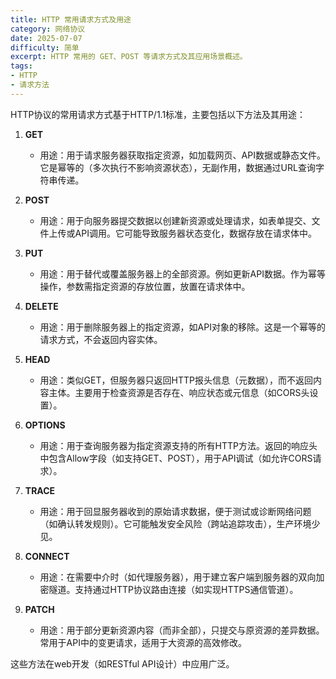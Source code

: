 ```yaml
---
title: HTTP 常用请求方式及用途
category: 网络协议
date: 2025-07-07
difficulty: 简单
excerpt: HTTP 常用的 GET、POST 等请求方式及其应用场景概述。
tags:
- HTTP
- 请求方法
---
```

HTTP协议的常用请求方式基于HTTP/1.1标准，主要包括以下方法及其用途：

1. **GET**
   - 用途：用于请求服务器获取指定资源，如加载网页、API数据或静态文件。它是幂等的（多次执行不影响资源状态），无副作用，数据通过URL查询字符串传递。

2. **POST**
   - 用途：用于向服务器提交数据以创建新资源或处理请求，如表单提交、文件上传或API调用。它可能导致服务器状态变化，数据存放在请求体中。

3. **PUT**
   - 用途：用于替代或覆盖服务器上的全部资源。例如更新API数据。作为幂等操作，参数需指定资源的存放位置，放置在请求体中。

4. **DELETE**
   - 用途：用于删除服务器上的指定资源，如API对象的移除。这是一个幂等的请求方式，不会返回内容实体。

5. **HEAD**
   - 用途：类似GET，但服务器只返回HTTP报头信息（元数据），而不返回内容主体。主要用于检查资源是否存在、响应状态或元信息（如CORS头设置）。

6. **OPTIONS**
   - 用途：用于查询服务器为指定资源支持的所有HTTP方法。返回的响应头中包含Allow字段（如支持GET、POST），用于API调试（如允许CORS请求）。

7. **TRACE**
   - 用途：用于回显服务器收到的原始请求数据，便于测试或诊断网络问题（如确认转发规则）。它可能触发安全风险（跨站追踪攻击），生产环境少见。

8. **CONNECT**
   - 用途：在需要中介时（如代理服务器），用于建立客户端到服务器的双向加密隧道。支持通过HTTP协议路由连接（如实现HTTPS通信管道）。

9. **PATCH**
   - 用途：用于部分更新资源内容（而非全部），只提交与原资源的差异数据。常用于API中的变更请求，适用于大资源的高效修改。

这些方法在web开发（如RESTful API设计）中应用广泛。
